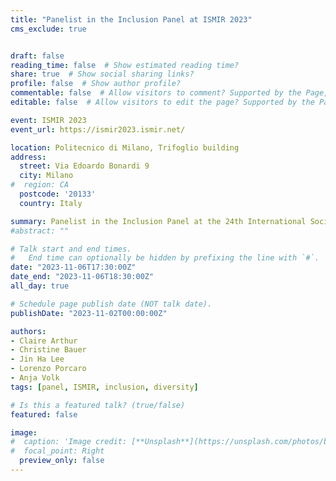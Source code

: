 ```yaml
---
title: "Panelist in the Inclusion Panel at ISMIR 2023"
cms_exclude: true


draft: false
reading_time: false  # Show estimated reading time?
share: true  # Show social sharing links?
profile: false  # Show author profile?
commentable: false  # Allow visitors to comment? Supported by the Page, Post, and Docs content types.
editable: false  # Allow visitors to edit the page? Supported by the Page, Post, and Docs content types.

event: ISMIR 2023
event_url: https://ismir2023.ismir.net/

location: Politecnico di Milano, Trifoglio building
address:
  street: Via Edoardo Bonardi 9
  city: Milano
#  region: CA
  postcode: '20133'
  country: Italy

summary: Panelist in the Inclusion Panel at the 24th International Society for Music Information Retrieval Conference (ISMIR 2023).
#abstract: ""

# Talk start and end times.
#   End time can optionally be hidden by prefixing the line with `#`.
date: "2023-11-06T17:30:00Z"
date_end: "2023-11-06T18:30:00Z"
all_day: true

# Schedule page publish date (NOT talk date).
publishDate: "2023-11-02T00:00:00Z"

authors:
- Claire Arthur
- Christine Bauer
- Jin Ha Lee
- Lorenzo Porcaro
- Anja Volk
tags: [panel, ISMIR, inclusion, diversity]

# Is this a featured talk? (true/false)
featured: false

image:
#  caption: 'Image credit: [**Unsplash**](https://unsplash.com/photos/bzdhc5b3Bxs)'
#  focal_point: Right
  preview_only: false
---
```

